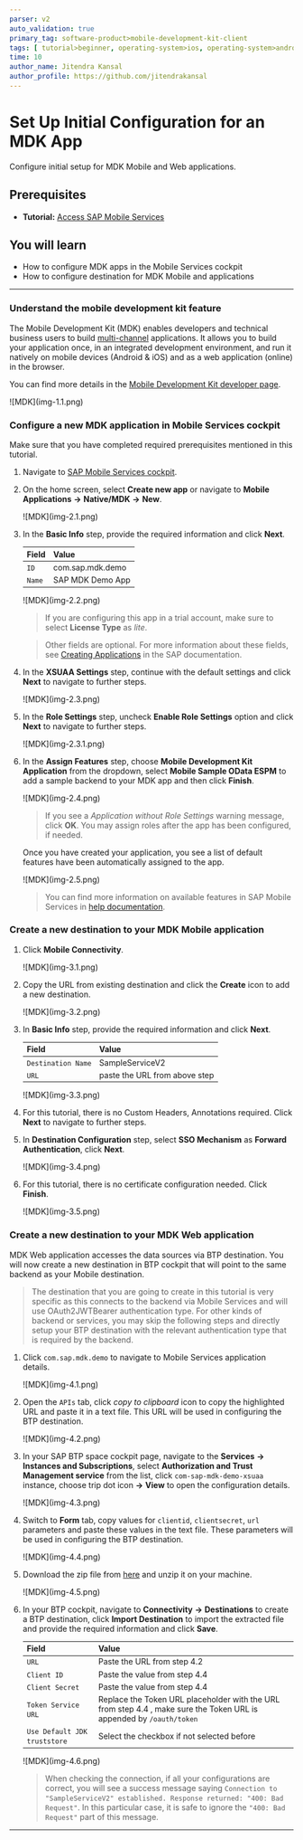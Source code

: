 ```yaml
---
parser: v2
auto_validation: true
primary_tag: software-product>mobile-development-kit-client
tags: [ tutorial>beginner, operating-system>ios, operating-system>android, topic>mobile, software-product>sap-business-technology-platform, software-product>mobile-development-kit-client, software-product>sap-mobile-services ]
time: 10
author_name: Jitendra Kansal
author_profile: https://github.com/jitendrakansal
---
```


# Set Up Initial Configuration for an MDK App
<!-- description --> Configure initial setup for MDK Mobile and Web applications.

## Prerequisites
- **Tutorial:** [Access SAP Mobile Services](fiori-ios-hcpms-setup)

## You will learn
  - How to configure MDK apps in the Mobile Services cockpit
  - How to configure destination for MDK Mobile and applications

---


### Understand the mobile development kit feature


The Mobile Development Kit (MDK) enables developers and technical business users to build [multi-channel]((https://blogs.sap.com/2020/10/27/moving-to-multi-channel-with-mobile-development-kit/)) applications. It allows you to build your application once, in an integrated development environment, and run it natively on mobile devices (Android & iOS) and as a web application (online) in the browser.

You can find more details in the [Mobile Development Kit developer page](https://community.sap.com/topics/mobile-technology/mobile-development-kit).

<!-- border -->![MDK](img-1.1.png)



### Configure a new MDK application in Mobile Services cockpit


Make sure that you have completed required prerequisites mentioned in this tutorial.

1. Navigate to [SAP Mobile Services cockpit](fiori-ios-hcpms-setup).

2. On the home screen, select **Create new app** or navigate to **Mobile Applications** **&rarr;** **Native/MDK** **&rarr;** **New**.

    <!-- border -->![MDK](img-2.1.png)

3. In the **Basic Info** step, provide the required information and click **Next**.

    | Field | Value |
    |----|----|
    | `ID` | com.sap.mdk.demo |
    | `Name` | SAP MDK Demo App |

    <!-- border -->![MDK](img-2.2.png)

    > If you are configuring this app in a trial account, make sure to select **License Type** as *lite*.

    >Other fields are optional. For more information about these fields, see [Creating Applications](https://help.sap.com/doc/f53c64b93e5140918d676b927a3cd65b/Cloud/en-US/docs-en/guides/getting-started/admin/manage.html#creating-applications) in the SAP documentation.

4. In the **XSUAA Settings** step, continue with the default settings and click **Next** to navigate to further steps.

    <!-- border -->![MDK](img-2.3.png)

5. In the **Role Settings** step, uncheck **Enable Role Settings** option and click **Next** to navigate to further steps.

    <!-- border -->![MDK](img-2.3.1.png)    

6. In the **Assign Features** step, choose **Mobile Development Kit Application** from the dropdown, select **Mobile Sample OData ESPM** to add a sample backend to your MDK app and then click **Finish**.

    <!-- border -->![MDK](img-2.4.png)

    >If you see a _Application without Role Settings_ warning message, click **OK**. You may assign roles after the app has been configured, if needed.

    Once you have created your application, you see a list of default features have been automatically assigned to the app.

    <!-- border -->![MDK](img-2.5.png)

    >You can find more information on available features in SAP Mobile Services in [help documentation](https://help.sap.com/doc/f53c64b93e5140918d676b927a3cd65b/Cloud/en-US/docs-en/guides/getting-started/admin/features.html).



### Create a new destination to your MDK Mobile application


1. Click **Mobile Connectivity**.  

    <!-- border -->![MDK](img-3.1.png)

2. Copy the URL from existing destination and click the **Create** icon to add a new destination.

    <!-- border -->![MDK](img-3.2.png)

3. In **Basic Info** step, provide the required information and click **Next**.

    | Field | Value |
    |----|----|
    | `Destination Name` | SampleServiceV2 |
    | `URL` | paste the URL from above step  |

    <!-- border -->![MDK](img-3.3.png)

4. For this tutorial, there is no Custom Headers, Annotations required. Click **Next** to navigate to further steps.

5. In **Destination Configuration** step, select **SSO Mechanism** as **Forward Authentication**, click **Next**.   

    <!-- border -->![MDK](img-3.4.png)

6. For this tutorial, there is no certificate configuration needed. Click **Finish**.

    <!-- border -->![MDK](img-3.5.png)


### Create a new destination to your MDK Web application


MDK Web application accesses the data sources via BTP destination. You will now create a new destination in BTP cockpit that will point to the same backend as your Mobile destination.

>The destination that you are going to create in this tutorial is very specific as this connects to the backend via Mobile Services and will use OAuth2JWTBearer authentication type. For other kinds of backend or services, you may skip the following steps and directly setup your BTP destination with the relevant authentication type that is required by the backend.

1. Click `com.sap.mdk.demo` to navigate to Mobile Services application details.

    <!-- border -->![MDK](img-4.1.png)

2. Open the `APIs` tab, click _copy to clipboard_ icon to copy the highlighted URL and paste it in a text file. This URL will be used in configuring the  BTP destination.

    <!-- border -->![MDK](img-4.2.png)

3. In your SAP BTP space cockpit page, navigate to the **Services** **&rarr;**  **Instances and Subscriptions**, select **Authorization and Trust Management service** from the list, click `com-sap-mdk-demo-xsuaa` instance, choose trip dot icon **&rarr;** **View** to open the configuration details.

    <!-- border -->![MDK](img-4.3.png)

4. Switch to **Form** tab, copy values for `clientid`, `clientsecret`, `url` parameters and paste these values in the text file. These parameters will be used in configuring the BTP destination.  

    <!-- border -->![MDK](img-4.4.png)

5. Download the zip file from [here](https://github.com/SAP-samples/cloud-mdk-tutorial-samples/blob/main/0-Set-Up-for-the-Mobile-Development-Kit/SampleServiceV2.zip) and unzip it on your machine.

    <!-- border -->![MDK](img-4.5.png)

6. In your BTP cockpit, navigate to **Connectivity** **&rarr;** **Destinations** to create a BTP destination, click **Import Destination** to import the extracted file and provide the required information and click **Save**.

    | Field | Value |
    |----|----|
    | `URL` | Paste the URL from step 4.2 |
    | `Client ID` | Paste the value from step 4.4  |
    | `Client Secret` | Paste the value from step 4.4 |
    | `Token Service URL` | Replace the Token URL placeholder with the URL from step 4.4 , make sure the Token URL is appended by `/oauth/token` |
    | `Use Default JDK truststore` | Select the checkbox if not selected before |

    <!-- border -->![MDK](img-4.6.png)

    >When checking the connection, if all your configurations are correct, you will see a success message saying `Connection to "SampleServiceV2" established. Response returned: "400: Bad Request"`. In this particular case, it is safe to ignore the `"400: Bad Request"` part of this message.



---

